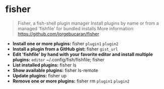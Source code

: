 # fisher
> Fisher, a fish-shell plugin manager
> Install plugins by name or from a managed 'fishfile' for bundled installs
> More information: <https://github.com/jorgebucaran/fisher>
- **Install one or more plugins:**
fisher `plugin1` `plugin2`
- **Install a plugin from a GitHub gist:**
fisher `gist_url`
- **Edit 'fishfile' by hand with your favorite editor and install multiple plugins:**
`editor` ~/.config/fish/fishfile; fisher
- **List installed plugins:**
fisher ls
- **Show available plugins:**
fisher ls-remote
- **Update plugins:**
fisher up
- **Remove one or more plugins:**
fisher rm `plugin1` `plugin2`
